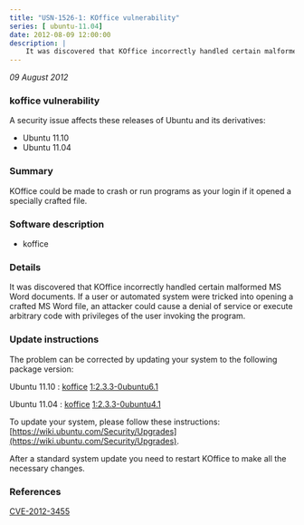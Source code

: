 ```yaml
---
title: "USN-1526-1: KOffice vulnerability"
series: [ ubuntu-11.04]
date: 2012-08-09 12:00:00
description: |
    It was discovered that KOffice incorrectly handled certain malformed MS Word documents. If a user or automated system were tricked into opening a crafted MS Word file, an attacker could cause a denial of service or execute arbitrary code with privileges of the user invoking the program. 
--- 
```

 
 

*09 August 2012*

### koffice vulnerability

A security issue affects these releases of Ubuntu and its derivatives:

* Ubuntu 11.10
* Ubuntu 11.04

### Summary

KOffice could be made to crash or run programs as your login if it opened a specially crafted file.

### Software description

* koffice 

### Details

It was discovered that KOffice incorrectly handled certain malformed MS Word documents. If a user or automated system were tricked into opening a crafted MS Word file, an attacker could cause a denial of service or execute arbitrary code with privileges of the user invoking the program. 

### Update instructions

The problem can be corrected by updating your system to the following package version:

Ubuntu 11.10
 : [koffice](https://launchpad.net/ubuntu/+source/koffice) <span> [1:2.3.3-0ubuntu6.1](https://launchpad.net/ubuntu/+source/koffice/1:2.3.3-0ubuntu6.1) </span> 

Ubuntu 11.04
 : [koffice](https://launchpad.net/ubuntu/+source/koffice) <span> [1:2.3.3-0ubuntu4.1](https://launchpad.net/ubuntu/+source/koffice/1:2.3.3-0ubuntu4.1) </span> 

To update your system, please follow these instructions: [https://wiki.ubuntu.com/Security/Upgrades](https://wiki.ubuntu.com/Security/Upgrades).

After a standard system update you need to restart KOffice to make all the necessary changes. 

### References

 
 [CVE-2012-3455](http://people.ubuntu.com/~ubuntu-security/cve/CVE-2012-3455)
 

